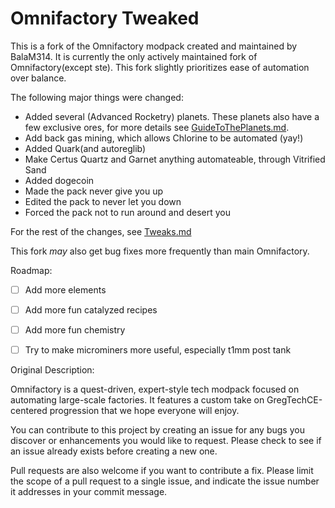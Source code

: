 # Omnifactory Tweaked

This is a fork of the Omnifactory modpack created and maintained by BalaM314. It is currently the only actively maintained fork of Omnifactory(except ste). This fork slightly prioritizes ease of automation over balance.

The following major things were changed:
* Added several (Advanced Rocketry) planets. These planets also have a few exclusive ores, for more details see [GuideToThePlanets.md](guides/GuideToThePlanets.md).
* Add back gas mining, which allows Chlorine to be automated (yay!)
* Added Quark(and autoreglib)
* Make Certus Quartz and Garnet anything automateable, through Vitrified Sand
* Added dogecoin
* Made the pack never give you up
* Edited the pack to never let you down
* Forced the pack not to run around and desert you

For the rest of the changes, see [Tweaks.md](guides/Tweaks.md)

This fork *may* also get bug fixes more frequently than main Omnifactory.

Roadmap:
* [ ] Add more elements
* [ ] Add more fun catalyzed recipes
* [ ] Add more fun chemistry
* [ ] Try to make microminers more useful, especially t1mm post tank


Original Description:

Omnifactory is a quest-driven, expert-style tech modpack focused on automating large-scale factories. It features a custom take on GregTechCE-centered progression that we hope everyone will enjoy.

You can contribute to this project by creating an issue for any bugs you discover or enhancements you would like to request. Please check to see if an issue already exists before creating a new one.

Pull requests are also welcome if you want to contribute a fix. Please limit the scope of a pull request to a single issue, and indicate the issue number it addresses in your commit message.
